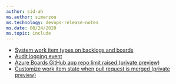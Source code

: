 ```yaml
---
author: sid-ah
ms.author: simerzou
ms.technology: devops-release-notes
ms.date: 08/24/2020
ms.topic: include
---
```


- [System work item types on backlogs and boards](#system-work-item-types-on-backlogs-and-boards)
- [Audit logging event](#audit-logging-event)
- [Azure Boards GitHub app repo limit raised (private preview)](#azure-boards-github-app-repo-limit-raised-private-preview)
- [Customize work item state when pull request is merged (private preview)](#customize-work-item-state-when-pull-request-is-merged-private-preview)

